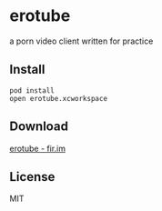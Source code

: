 # erotube
a porn video client written for practice

## Install

```
pod install
open erotube.xcworkspace
```

## Download

[erotube - fir.im](http://fir.im/erotube)

## License

MIT
